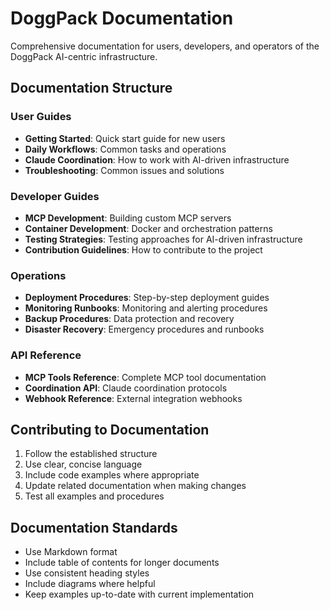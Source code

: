 # DoggPack Documentation

Comprehensive documentation for users, developers, and operators of the DoggPack AI-centric infrastructure.

## Documentation Structure

### User Guides
- **Getting Started**: Quick start guide for new users
- **Daily Workflows**: Common tasks and operations
- **Claude Coordination**: How to work with AI-driven infrastructure
- **Troubleshooting**: Common issues and solutions

### Developer Guides  
- **MCP Development**: Building custom MCP servers
- **Container Development**: Docker and orchestration patterns
- **Testing Strategies**: Testing approaches for AI-driven infrastructure
- **Contribution Guidelines**: How to contribute to the project

### Operations
- **Deployment Procedures**: Step-by-step deployment guides
- **Monitoring Runbooks**: Monitoring and alerting procedures
- **Backup Procedures**: Data protection and recovery
- **Disaster Recovery**: Emergency procedures and runbooks

### API Reference
- **MCP Tools Reference**: Complete MCP tool documentation
- **Coordination API**: Claude coordination protocols
- **Webhook Reference**: External integration webhooks

## Contributing to Documentation

1. Follow the established structure
2. Use clear, concise language
3. Include code examples where appropriate
4. Update related documentation when making changes
5. Test all examples and procedures

## Documentation Standards

- Use Markdown format
- Include table of contents for longer documents
- Use consistent heading styles
- Include diagrams where helpful
- Keep examples up-to-date with current implementation